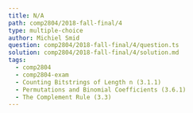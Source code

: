 ```yaml
---
title: N/A
path: comp2804/2018-fall-final/4
type: multiple-choice
author: Michiel Smid
question: comp2804/2018-fall-final/4/question.ts
solution: comp2804/2018-fall-final/4/solution.md
tags:
  - comp2804
  - comp2804-exam
  - Counting Bitstrings of Length n (3.1.1)
  - Permutations and Binomial Coefficients (3.6.1)
  - The Complement Rule (3.3)
---
```

